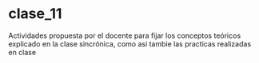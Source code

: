 # clase_11
Actividades propuesta por el docente para fijar los conceptos teóricos explicado en la clase sincrónica, como asi tambie las practicas realizadas en clase
